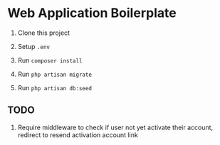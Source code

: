 # Web Application Boilerplate

1. Clone this project

2. Setup `.env`

3. Run `composer install`

4. Run `php artisan migrate`

5. Run `php artisan db:seed`

## TODO

1. Require middleware to check if user not yet activate their account, redirect to resend activation account link